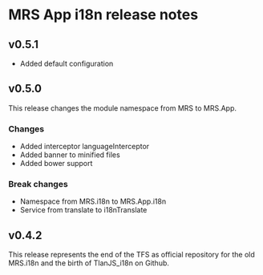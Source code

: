 MRS App i18n release notes
==============================================

## v0.5.1

* Added default configuration

## v0.5.0

This release changes the module namespace from MRS to MRS.App.

### Changes
* Added interceptor languageInterceptor
* Added banner to minified files
* Added bower support

### Break changes
* Namespace from MRS.i18n to MRS.App.i18n
* Service from translate to i18nTranslate

## v0.4.2

This release represents the end of the TFS as official repository for the old MRS.i18n and the birth of TlanJS_i18n on Github.
